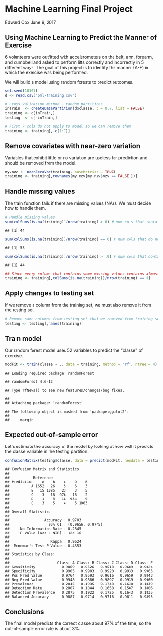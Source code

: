 Machine Learning Final Project
================
Edward Cox
June 9, 2017

Using Machine Learning to Predict the Manner of Exercise
--------------------------------------------------------

6 volunteers were outfitted with accelerometers on the belt, arm, forearm, and dumbbell and asked to perform lifts correctly and incorrectly in 5 different ways. The goal of this project is to identify the manner (A-E) in which the exercise was being performed.

We will build a model using random forests to predict outcomes.

``` r
set.seed(10101)
d <- read.csv("pml-training.csv")

# Cross validation method - random partitions
inTrain  <- createDataPartition(d$classe, p = 0.7, list = FALSE)
training <- d[inTrain,]
testing  <- d[-inTrain,]

# First 7 cols do not apply to model so we can remove them
training <- training[,-c(1:7)]
```

Remove covariates with near-zero variation
------------------------------------------

Variables that exhibit little or no variation are useless for prediction and should be removed from the model.

``` r
my.nzv <- nearZeroVar(training, saveMetrics = TRUE)
training <- training[,rownames(my.nzv[my.nzv$nzv == FALSE,])]
```

Handle missing values
---------------------

The train function fails if there are missing values (NAs). We must decide how to handle them.

``` r
# Handle missing values
sum(colSums(is.na(training))/nrow(training) > 0) # num cols that contain missing values
```

    ## [1] 44

``` r
sum(colSums(is.na(training))/nrow(training) == 0) # num cols that do not contain missing values
```

    ## [1] 53

``` r
sum(colSums(is.na(training))/nrow(training) > .9) # num cols that contain more than 90% missing values
```

    ## [1] 44

``` r
## Since every column that contains some missing values contains almost no data, remove these columns
training <- training[,colSums(is.na(training))/nrow(training) == 0]
```

Apply changes to testing set
----------------------------

If we remove a column from the training set, we must also remove it from the testing set.

``` r
# Remove same columns from testing set that we removed from training set
testing <- testing[,names(training)]
```

Train model
-----------

Our random forest model uses 52 variables to predict the "classe" of exercise.

``` r
modFit <- train(classe ~ ., data = training, method = "rf", ntree = 4)
```

    ## Loading required package: randomForest

    ## randomForest 4.6-12

    ## Type rfNews() to see new features/changes/bug fixes.

    ## 
    ## Attaching package: 'randomForest'

    ## The following object is masked from 'package:ggplot2':
    ## 
    ##     margin

Expected out-of-sample error
----------------------------

Let's estimate the accuracy of the model by looking at how well it predicts the classe variable in the testing partition.

``` r
confusionMatrix(testing$classe, data = predict(modFit, newdata = testing))
```

    ## Confusion Matrix and Statistics
    ## 
    ##           Reference
    ## Prediction    A    B    C    D    E
    ##          A 1652   26    5    6    3
    ##          B   15 1085   23    3    5
    ##          C    3   18  976   16    2
    ##          D    1    5   18  934    9
    ##          E    3    5    4    5 1063
    ## 
    ## Overall Statistics
    ##                                           
    ##                Accuracy : 0.9703          
    ##                  95% CI : (0.9656, 0.9745)
    ##     No Information Rate : 0.2845          
    ##     P-Value [Acc > NIR] : <2e-16          
    ##                                           
    ##                   Kappa : 0.9624          
    ##  Mcnemar's Test P-Value : 0.4353          
    ## 
    ## Statistics by Class:
    ## 
    ##                      Class: A Class: B Class: C Class: D Class: E
    ## Sensitivity            0.9869   0.9526   0.9513   0.9689   0.9824
    ## Specificity            0.9905   0.9903   0.9920   0.9933   0.9965
    ## Pos Pred Value         0.9764   0.9593   0.9616   0.9659   0.9843
    ## Neg Pred Value         0.9948   0.9886   0.9897   0.9939   0.9960
    ## Prevalence             0.2845   0.1935   0.1743   0.1638   0.1839
    ## Detection Rate         0.2807   0.1844   0.1658   0.1587   0.1806
    ## Detection Prevalence   0.2875   0.1922   0.1725   0.1643   0.1835
    ## Balanced Accuracy      0.9887   0.9714   0.9716   0.9811   0.9895

Conclusions
-----------

The final model predicts the correct classe about 97% of the time, so the out-of-sample error rate is about 3%.
